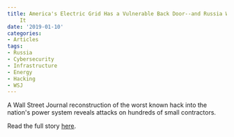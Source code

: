 ```yaml
---
title: America's Electric Grid Has a Vulnerable Back Door--and Russia Walked Through
    It
date: '2019-01-10'
categories:
- Articles
tags:
- Russia
- Cybersecurity
- Infrastructure
- Energy
- Hacking
- WSJ
---
```

A Wall Street Journal reconstruction of the worst known hack into the nation's power system reveals attacks on hundreds of small contractors.

Read the full story [here](https://www.wsj.com/articles/americas-electric-grid-has-a-vulnerable-back-doorand-russia-walked-through-it-11547137112).
